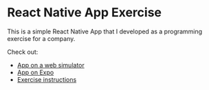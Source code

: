 # React Native App Exercise

This is a simple React Native App that I developed as a programming exercise for a company.


Check out:

* [App on a web simulator](https://appetize.io/app/x0xcp18tj58reyhqqhcnakyetc?device=nexus5&scale=100&orientation=portrait&osVersion=7.1)
* [App on Expo](https://expo.io/@hparra/benergy-test)
* [Exercise instructions](docs/exercise/instructions.pdf)

